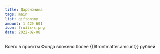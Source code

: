 ```yaml
---
title: Дарономика
tags: main
list: giftonomy
amount: 1 420 601
icon: fruits-s.png
date: 2022-02-08
---
```


Всего в проекты Фонда вложено более {{$frontmatter.amount}} рублей
